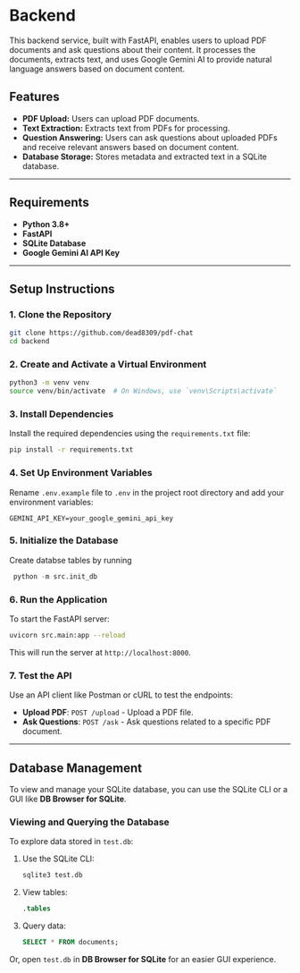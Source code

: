 # Backend

This backend service, built with FastAPI, enables users to upload PDF documents and ask questions about their content. It processes the documents, extracts text, and uses Google Gemini AI to provide natural language answers based on document content.

## Features

- **PDF Upload:** Users can upload PDF documents.
- **Text Extraction:** Extracts text from PDFs for processing.
- **Question Answering:** Users can ask questions about uploaded PDFs and receive relevant answers based on document content.
- **Database Storage:** Stores metadata and extracted text in a SQLite database.

---

## Requirements

- **Python 3.8+**
- **FastAPI**
- **SQLite Database**
- **Google Gemini AI API Key**

---

## Setup Instructions

### 1. Clone the Repository

```bash
git clone https://github.com/dead8309/pdf-chat
cd backend
```

### 2. Create and Activate a Virtual Environment

```bash
python3 -m venv venv
source venv/bin/activate  # On Windows, use `venv\Scripts\activate`
```

### 3. Install Dependencies

Install the required dependencies using the `requirements.txt` file:

```bash
pip install -r requirements.txt
```

### 4. Set Up Environment Variables

Rename `.env.example` file to `.env` in the project root directory and add your environment variables:

```plaintext
GEMINI_API_KEY=your_google_gemini_api_key
```

### 5. Initialize the Database

Create databse tables by running

```python
 python -m src.init_db
```

### 6. Run the Application

To start the FastAPI server:

```bash
uvicorn src.main:app --reload
```

This will run the server at `http://localhost:8000`.

### 7. Test the API

Use an API client like Postman or cURL to test the endpoints:

- **Upload PDF**: `POST /upload` - Upload a PDF file.
- **Ask Questions**: `POST /ask` - Ask questions related to a specific PDF document.

---

## Database Management

To view and manage your SQLite database, you can use the SQLite CLI or a GUI like **DB Browser for SQLite**.

### Viewing and Querying the Database

To explore data stored in `test.db`:

1. Use the SQLite CLI:

   ```bash
   sqlite3 test.db
   ```

2. View tables:

   ```sql
   .tables
   ```

3. Query data:

   ```sql
   SELECT * FROM documents;
   ```

Or, open `test.db` in **DB Browser for SQLite** for an easier GUI experience.
